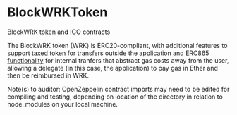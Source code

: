 # BlockWRKToken
BlockWRK token and ICO contracts

The BlockWRK token (WRK) is ERC20-compliant, with additional features to support [taxed token](https://github.com/OpenZeppelin/openzeppelin-solidity/issues/787) 
for transfers outside the application and [ERC865 functionality](https://github.com/ethereum/EIPs/issues/865) 
for internal tranfers that abstract gas costs away from the user, allowing a delegate 
(in this case, the application) to pay gas in Ether and then be reimbursed in WRK. 

Note(s) to auditor: OpenZeppelin contract imports may need to be edited for 
compiling and testing, depending on location of the directory in relation 
to node_modules on your local machine. 
